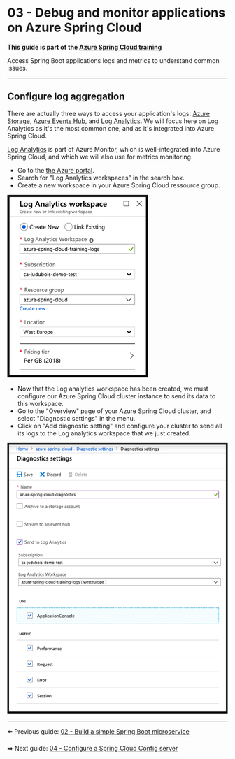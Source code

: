 # 03 - Debug and monitor applications on Azure Spring Cloud

__This guide is part of the [Azure Spring Cloud training](../README.md)__

Access Spring Boot applications logs and metrics to understand common issues.

---

## Configure log aggregation

There are actually three ways to access your application's logs: [Azure Storage](https://docs.microsoft.com/en-us/azure/storage/common/storage-introduction/?WT.mc_id=azurespringcloud-github-judubois), [Azure Events Hub](https://docs.microsoft.com/en-us/azure/event-hubs/?WT.mc_id=azurespringcloud-github-judubois), and [Log Analytics](https://docs.microsoft.com/en-us/azure/azure-monitor/log-query/get-started-portal/?WT.mc_id=azurespringcloud-github-judubois). We will focus here on Log Analytics as it's the most common one, and as it's integrated into Azure Spring Cloud.

[Log Analytics](https://docs.microsoft.com/en-us/azure/azure-monitor/log-query/get-started-portal/?WT.mc_id=azurespringcloud-github-judubois) is part of Azure Monitor, which is well-integrated into Azure Spring Cloud, and which we will also use for metrics monitoring.

- Go to the [the Azure portal](https://portal.azure.com/?WT.mc_id=azurespringcloud-github-judubois).
- Search for "Log Analytics workspaces" in the search box.
- Create a new workspace in your Azure Spring Cloud ressource group.

![Create Log analytics workspace](01-create-logs-analytics-workspace.png)

- Now that the Log analytics workspace has been created, we must configure our Azure Spring Cloud cluster instance to send its data to this workspace.
- Go to the "Overview" page of your Azure Spring Cloud cluster, and select "Diagnostic settings" in the menu.
- Click on "Add diagnostic setting" and configure your cluster to send all its logs to the Log analytics workspace that we just created.

![Send logs to the log analytics workspace](02-send-logs-to-log-analytics-workspace.png)

---

⬅️ Previous guide: [02 - Build a simple Spring Boot microservice](../02-build-a-simple-spring-boot-microservice/README.md)

➡️ Next guide: [04 - Configure a Spring Cloud Config server](../04-configure-a-spring-cloud-config-server/README.md)
